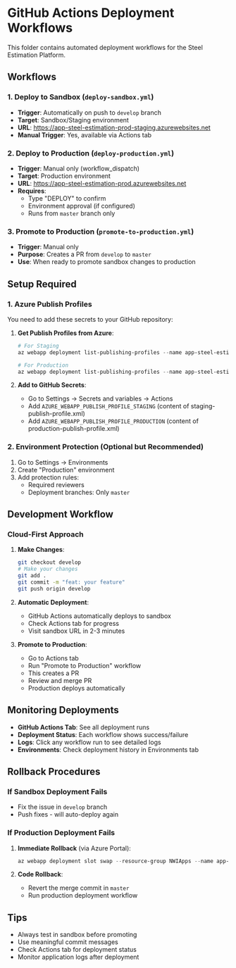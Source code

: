 # GitHub Actions Deployment Workflows

This folder contains automated deployment workflows for the Steel Estimation Platform.

## Workflows

### 1. Deploy to Sandbox (`deploy-sandbox.yml`)
- **Trigger**: Automatically on push to `develop` branch
- **Target**: Sandbox/Staging environment
- **URL**: https://app-steel-estimation-prod-staging.azurewebsites.net
- **Manual Trigger**: Yes, available via Actions tab

### 2. Deploy to Production (`deploy-production.yml`)
- **Trigger**: Manual only (workflow_dispatch)
- **Target**: Production environment
- **URL**: https://app-steel-estimation-prod.azurewebsites.net
- **Requires**: 
  - Type "DEPLOY" to confirm
  - Environment approval (if configured)
  - Runs from `master` branch only

### 3. Promote to Production (`promote-to-production.yml`)
- **Trigger**: Manual only
- **Purpose**: Creates a PR from `develop` to `master`
- **Use**: When ready to promote sandbox changes to production

## Setup Required

### 1. Azure Publish Profiles

You need to add these secrets to your GitHub repository:

1. **Get Publish Profiles from Azure**:
   ```powershell
   # For Staging
   az webapp deployment list-publishing-profiles --name app-steel-estimation-prod --resource-group NWIApps --slot staging --xml > staging-publish-profile.xml
   
   # For Production
   az webapp deployment list-publishing-profiles --name app-steel-estimation-prod --resource-group NWIApps --xml > production-publish-profile.xml
   ```

2. **Add to GitHub Secrets**:
   - Go to Settings → Secrets and variables → Actions
   - Add `AZURE_WEBAPP_PUBLISH_PROFILE_STAGING` (content of staging-publish-profile.xml)
   - Add `AZURE_WEBAPP_PUBLISH_PROFILE_PRODUCTION` (content of production-publish-profile.xml)

### 2. Environment Protection (Optional but Recommended)

1. Go to Settings → Environments
2. Create "Production" environment
3. Add protection rules:
   - Required reviewers
   - Deployment branches: Only `master`

## Development Workflow

### Cloud-First Approach

1. **Make Changes**:
   ```bash
   git checkout develop
   # Make your changes
   git add .
   git commit -m "feat: your feature"
   git push origin develop
   ```

2. **Automatic Deployment**:
   - GitHub Actions automatically deploys to sandbox
   - Check Actions tab for progress
   - Visit sandbox URL in 2-3 minutes

3. **Promote to Production**:
   - Go to Actions tab
   - Run "Promote to Production" workflow
   - This creates a PR
   - Review and merge PR
   - Production deploys automatically

## Monitoring Deployments

- **GitHub Actions Tab**: See all deployment runs
- **Deployment Status**: Each workflow shows success/failure
- **Logs**: Click any workflow run to see detailed logs
- **Environments**: Check deployment history in Environments tab

## Rollback Procedures

### If Sandbox Deployment Fails
- Fix the issue in `develop` branch
- Push fixes - will auto-deploy again

### If Production Deployment Fails
1. **Immediate Rollback** (via Azure Portal):
   ```powershell
   az webapp deployment slot swap --resource-group NWIApps --name app-steel-estimation-prod --slot staging
   ```

2. **Code Rollback**:
   - Revert the merge commit in `master`
   - Run production deployment workflow

## Tips

- Always test in sandbox before promoting
- Use meaningful commit messages
- Check Actions tab for deployment status
- Monitor application logs after deployment